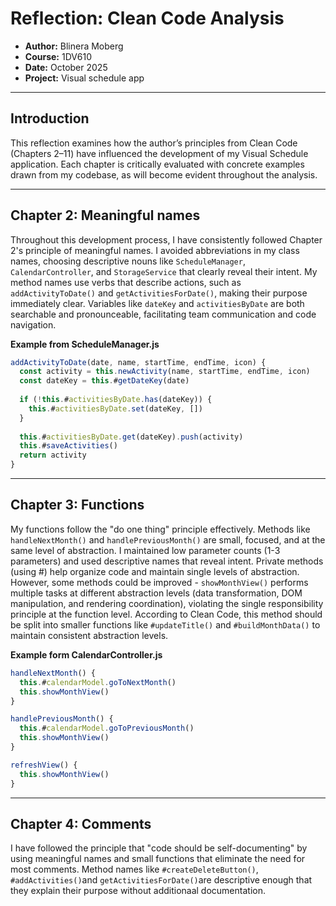 # Reflection: Clean Code Analysis

* **Author:** Blinera Moberg
* **Course:** 1DV610
* **Date:** October 2025
* **Project:** Visual schedule app

---

## Introduction

This reflection examines how the author’s principles from Clean Code (Chapters 2–11) have influenced the development of my Visual Schedule application. Each chapter is critically evaluated with concrete examples drawn from my codebase, as will become evident throughout the analysis.

---

## Chapter 2: Meaningful names

Throughout this development process, I have consistently followed Chapter 2's principle of meaningful names. I avoided abbreviations in my class names, choosing descriptive nouns like `ScheduleManager`, `CalendarController`, and `StorageService` that clearly reveal their intent. My method names use verbs that describe actions, such as `addActivityToDate()` and `getActivitiesForDate()`, making their purpose immediately clear. Variables like `dateKey` and `activitiesByDate` are both searchable and pronounceable, facilitating team communication and code navigation. 

**Example from ScheduleManager.js**
```Javascript
addActivityToDate(date, name, startTime, endTime, icon) {
  const activity = this.newActivity(name, startTime, endTime, icon)
  const dateKey = this.#getDateKey(date)
  
  if (!this.#activitiesByDate.has(dateKey)) {
    this.#activitiesByDate.set(dateKey, [])
  }
  
  this.#activitiesByDate.get(dateKey).push(activity)
  this.#saveActivities()
  return activity
}
```

---

## Chapter 3: Functions

My functions follow the "do one thing" principle effectively. Methods like `handleNextMonth()` and `handlePreviousMonth()` are small, focused, and at the same level of abstraction. I maintained low parameter counts (1-3 parameters) and used descriptive names that reveal intent. Private methods (using #) help organize code and maintain single levels of abstraction. However, some methods could be improved - `showMonthView()` performs multiple tasks at different abstraction levels (data transformation, DOM manipulation, and rendering coordination), violating the single responsibility principle at the function level. According to Clean Code, this method should be split into smaller functions like `#updateTitle()` and `#buildMonthData()` to maintain consistent abstraction levels.

**Example form CalendarController.js**
```Javascript
handleNextMonth() {
  this.#calendarModel.goToNextMonth()
  this.showMonthView()
}

handlePreviousMonth() {
  this.#calendarModel.goToPreviousMonth()
  this.showMonthView()
}

refreshView() {
  this.showMonthView()
}
```

---

## Chapter 4: Comments

I have followed the principle that "code should be self-documenting" by using meaningful names and small functions that eliminate the need for most comments. Method names like `#createDeleteButton()`, `#addActivities()`and `getActivitiesForDate()`are descriptive enough that they explain their purpose without additionaal documentation.
